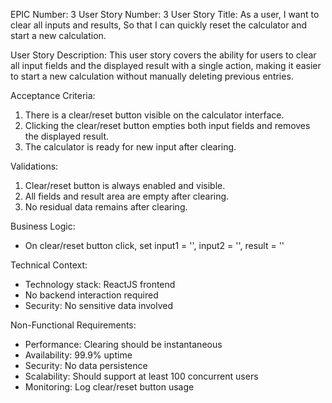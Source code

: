 EPIC Number: 3
User Story Number: 3
User Story Title: As a user, I want to clear all inputs and results, So that I can quickly reset the calculator and start a new calculation.

User Story Description: This user story covers the ability for users to clear all input fields and the displayed result with a single action, making it easier to start a new calculation without manually deleting previous entries.

Acceptance Criteria:
1. There is a clear/reset button visible on the calculator interface.
2. Clicking the clear/reset button empties both input fields and removes the displayed result.
3. The calculator is ready for new input after clearing.

Validations:
1. Clear/reset button is always enabled and visible.
2. All fields and result area are empty after clearing.
3. No residual data remains after clearing.

Business Logic: 
- On clear/reset button click, set input1 = '', input2 = '', result = ''

Technical Context: 
- Technology stack: ReactJS frontend
- No backend interaction required
- Security: No sensitive data involved

Non-Functional Requirements:
- Performance: Clearing should be instantaneous
- Availability: 99.9% uptime
- Security: No data persistence
- Scalability: Should support at least 100 concurrent users
- Monitoring: Log clear/reset button usage
